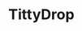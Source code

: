 ---
title: TittyDrop
crosslinks:
- livven
- SpankSafe
- JavDownloadCenter
- BustyNaturalPornstars
- BiggerThanYouThought
- AlyssaAtNightFans
- rhettal
- ghostnipples
- GoodSiren
- TessaFowler
- MassiveTitsnAss
- TeenAsian
- whynotasource
- LegalCollegeGirls
- AsBigAsYouThought
- DillonRose
- MissAlice_18
- NegativeWithGold
- gonewild
- JavPreview
---